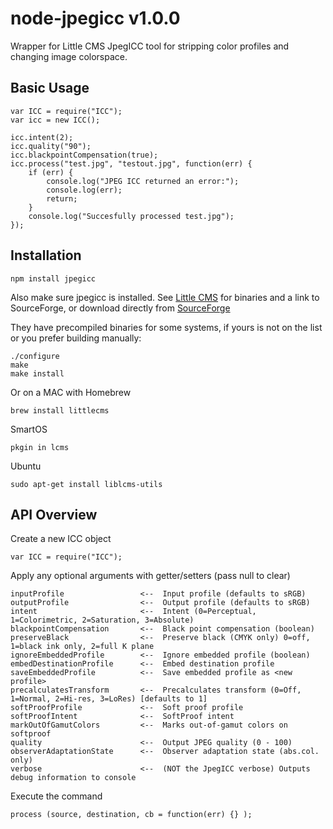 # node-jpegicc v1.0.0

Wrapper for Little CMS JpegICC tool for stripping color profiles and changing image colorspace.

## Basic Usage

```
var ICC = require("ICC");
var icc = new ICC();

icc.intent(2);
icc.quality("90");
icc.blackpointCompensation(true);
icc.process("test.jpg", "testout.jpg", function(err) {
	if (err) {
		console.log("JPEG ICC returned an error:");
		console.log(err);
		return;
	}
	console.log("Succesfully processed test.jpg");
});
```

## Installation

    npm install jpegicc

Also make sure jpegicc is installed.  See [Little CMS](http://www.littlecms.com/download.html) for binaries and a link to SourceForge, or download directly from [SourceForge](http://sourceforge.net/projects/lcms/files/lcms/2.5/lcms2-2.5.tar.gz/download)

They have precompiled binaries for some systems, if yours is not on the list or you prefer building manually:

    ./configure
    make
    make install

Or on a MAC with Homebrew

    brew install littlecms

SmartOS

    pkgin in lcms

Ubuntu

    sudo apt-get install liblcms-utils


## API Overview

Create a new ICC object

    var ICC = require("ICC");
    
Apply any optional arguments with getter/setters (pass null to clear)

```    
inputProfile                 <--  Input profile (defaults to sRGB)
outputProfile                <--  Output profile (defaults to sRGB)
intent                       <--  Intent (0=Perceptual, 1=Colorimetric, 2=Saturation, 3=Absolute)
blackpointCompensation       <--  Black point compensation (boolean)
preserveBlack                <--  Preserve black (CMYK only) 0=off, 1=black ink only, 2=full K plane
ignoreEmbeddedProfile        <--  Ignore embedded profile (boolean)
embedDestinationProfile      <--  Embed destination profile
saveEmbeddedProfile          <--  Save embedded profile as <new profile>
precalculatesTransform       <--  Precalculates transform (0=Off, 1=Normal, 2=Hi-res, 3=LoRes) [defaults to 1]
softProofProfile             <--  Soft proof profile
softProofIntent              <--  SoftProof intent
markOutOfGamutColors         <--  Marks out-of-gamut colors on softproof
quality                      <--  Output JPEG quality (0 - 100)
observerAdaptationState      <--  Observer adaptation state (abs.col. only)
verbose                      <--  (NOT the JpegICC verbose) Outputs debug information to console
 ```  

Execute the command

```
process	(source, destination, cb = function(err) {} );
```
